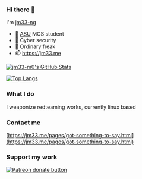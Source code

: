 ### Hi there 👋

I'm [jm33-ng](https://jm33.me/pages/jm33-ngs-cv.html)

* 🏫 [ASU](https://www.asu.edu/) MCS student
* 🔭 Cyber security
* 🌱 Ordinary freak
* 📫 https://jm33.me

[![jm33-m0's GitHub Stats](https://github-readme-stats.vercel.app/api?username=jm33-m0&show_icons=true&hide_title=true)](https://github.com/jm33-m0)

[![Top Langs](https://github-readme-stats.vercel.app/api/top-langs/?username=anuraghazra&hide=javascript,html,css,typescript,GLSL)](https://github.com/anuraghazra/github-readme-stats)

### What I do

I weaponize redteaming works, currently linux based

### Contact me

[https://jm33.me/pages/got-something-to-say.html](https://jm33.me/pages/got-something-to-say.html)

### Support my work

<a href="https://www.patreon.com/jm33_ng"><img src="https://c5.patreon.com/external/logo/become_a_patron_button.png" alt="Patreon donate button" /> </a>
